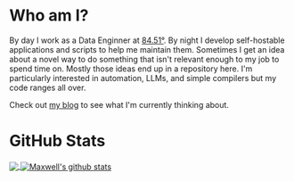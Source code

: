 # Who am I?
By day I work as a Data Enginner at [84.51°](https://www.8451.com/).
By night I develop self-hostable applications and scripts to help me maintain them.
Sometimes I get an idea about a novel way to do something that isn't relevant enough to my job to spend time on. Mostly those ideas end up in a repository here. 
I'm particularly interested in automation, LLMs, and simple compilers but my code ranges all over.

Check out [my blog](https://blog.doze.dev) to see what I'm currently thinking about.

# GitHub Stats

<a href="https://github.com/mullinmax">
  <img align="center" src="https://github-readme-stats.vercel.app/api/top-langs/?username=mullinmax&langs_count=10&layout=compact&theme=light&hide_langs_below=1" />
</a>

<a href="https://github.com/mullinmax">
 <img align="center" src="https://github-readme-stats.vercel.app/api?username=mullinmax&show_icons=true&theme=light&line_height=27" alt="Maxwell's github stats"/>
</a>

